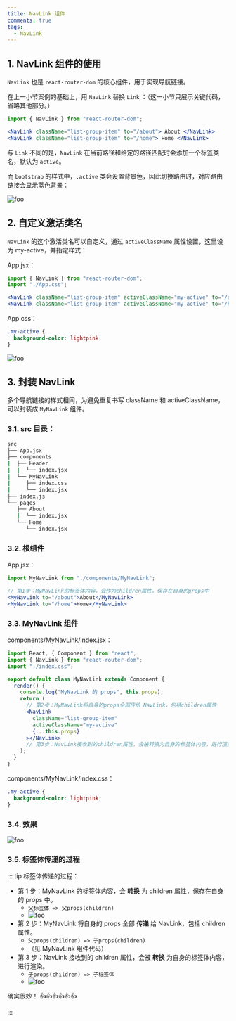 ```yaml
---
title: NavLink 组件
comments: true
tags:
  - NavLink
---
```


## 1. NavLink 组件的使用

`NavLink` 也是 `react-router-dom` 的核心组件，用于实现导航链接。

在上一小节案例的基础上，用 `NavLink` 替换 `Link` ：（这一小节只展示关键代码，省略其他部分。）

```jsx
import { NavLink } from "react-router-dom";

<NavLink className="list-group-item" to="/about"> About </NavLink>
<NavLink className="list-group-item" to="/home"> Home </NavLink>
```

与 `Link` 不同的是，`NavLink` 在当前路径和给定的路径匹配时会添加一个标签类名，默认为 `active`。

而 `bootstrap` 的样式中，`.active` 类会设置背景色，因此切换路由时，对应路由链接会显示蓝色背景：

<img class="zoomable" :src="$withBase('/images/screenshot/5/3/1.gif')" alt="foo">

## 2. 自定义激活类名

`NavLink` 的这个激活类名可以自定义，通过 `activeClassName` 属性设置，这里设为 my-active，并指定样式：

App.jsx：

```jsx
import { NavLink } from "react-router-dom";
import "./App.css";

<NavLink className="list-group-item" activeClassName="my-active" to="/about"> About </NavLink>
<NavLink className="list-group-item" activeClassName="my-active" to="/home"> Home </NavLink>
```

App.css：

```css
.my-active {
  background-color: lightpink;
}
```

<img class="zoomable" :src="$withBase('/images/screenshot/5/3/2.gif')" alt="foo">

## 3. 封装 NavLink

多个导航链接的样式相同，为避免重复书写 className 和 activeClassName， 可以封装成 `MyNavLink` 组件。

### 3.1. src 目录：

```sh
src
├── App.jsx
├── components
|  ├── Header
|  |  └── index.jsx
|  └── MyNavLink
|     ├── index.css
|     └── index.jsx
├── index.js
└── pages
   ├── About
   |  └── index.jsx
   └── Home
      └── index.jsx
```

### 3.2. 根组件

App.jsx：

```jsx
import MyNavLink from "./components/MyNavLink";

// 第1步：MyNavLink的标签体内容，会作为children属性，保存在自身的props中
<MyNavLink to="/about">About</MyNavLink>
<MyNavLink to="/home">Home</MyNavLink>
```

### 3.3. MyNavLink 组件

components/MyNavLink/index.jsx：

```jsx
import React, { Component } from "react";
import { NavLink } from "react-router-dom";
import "./index.css";

export default class MyNavLink extends Component {
  render() {
    console.log("MyNavLink 的 props", this.props);
    return (
      // 第2步：MyNavLink将自身的props全部传给 NavLink，包括children属性
      <NavLink
        className="list-group-item"
        activeClassName="my-active"
        {...this.props}
      ></NavLink>
      // 第3步：NavLink接收到的children属性，会被转换为自身的标签体内容，进行渲染
    );
  }
}
```

components/MyNavLink/index.css：

```css
.my-active {
  background-color: lightpink;
}
```

### 3.4. 效果

<img class="zoomable" :src="$withBase('/images/screenshot/5/3/3.gif')" alt="foo">

### 3.5. 标签体传递的过程

::: tip 标签体传递的过程：

- 第 1 步：MyNavLink 的标签体内容，会 **转换** 为 children 属性，保存在自身的 props 中。
  - `父标签体 => 父props(children)`
  - <img class="zoomable" :src="$withBase('/images/screenshot/5/3/4.png')" alt="foo">
- 第 2 步：MyNavLink 将自身的 props 全部 **传递** 给 NavLink，包括 children 属性。
  - `父props(children) => 子props(children)`
  - （见 MyNavLink 组件代码）
- 第 3 步：NavLink 接收到的 children 属性，会被 **转换** 为自身的标签体内容，进行渲染。
  - `子props(children) => 子标签体`
  - <img class="zoomable" :src="$withBase('/images/screenshot/5/3/5.png')" alt="foo">

确实很妙！ 👍👍👍👍👍👍

:::
